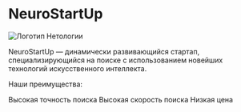 # NeuroStartUp

![Логотип Нетологии](https://netology.ru/dist/public/images/logo-color-text_6748e2.svg)

NeuroStartUp — динамически развивающийся стартап, специализирующийся на поиске с использованием новейших технологий искусственного интеллекта.

Наши преимущества:

Высокая точность поиска
Высокая скорость поиска
Низкая цена